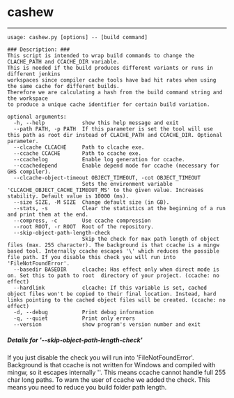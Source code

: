 # cashew

-----------------------

```
usage: cashew.py [options] -- [build command]

### Description: ###
This script is intended to wrap build commands to change the CLACHE_PATH and CCACHE_DIR variable.
This is needed if the build produces different variants or runs in different jenkins
workspaces since compiler cache tools have bad hit rates when using the same cache for different builds.
Therefore we are calculating a hash from the build command string and the workspace
to produce a unique cache identifier for certain build variation.

optional arguments:
  -h, --help            show this help message and exit
  --path PATH, -p PATH  If this parameter is set the tool will use this path as root dir instead of CLACHE_PATH and CCACHE_DIR. Optional parameter.
  --clcache CLCACHE     Path to clcache exe.
  --ccache CCACHE       Path to ccache exe.
  --ccachelog           Enable log generation for ccache.
  --ccachedepend        Enable depend mode for ccache (necessary for GHS compiler).
  --clcache-object-timeout OBJECT_TIMEOUT, -cot OBJECT_TIMEOUT
                        Sets the environment variable 'CLCACHE_OBJECT_CACHE_TIMEOUT_MS' to the given value. Increases stability. Default value is 10000 (ms).
  --size SIZE, -M SIZE  Change default size (in GB).
  --stats, -s           Clear the statistics at the beginning of a run and print them at the end.
  --compress, -c        Use ccache compression
  --root ROOT, -r ROOT  Root of the repository.
  --skip-object-path-length-check
                        Skip the check for max path length of object files (max. 255 character). The background is that ccache is a mingw based tool. Internally ccache escapes '\' which reduces the possible file path. If you disable this check you will run into 'FileNotFoundError'.
  --basedir BASEDIR     clcache: Has effect only when direct mode is on. Set this to path to root  directory of your project. (ccache: no effect)
  --hardlink            clcache: If this variable is set, cached object files won't be copied to their final location. Instead, hard links pointing to the cached object files will be created. (ccache: no effect)
  -d, --debug           Print debug information
  -q, --quiet           Print only errors
  --version             show program's version number and exit
```


##### Details for '--skip-object-path-length-check'
If you just disable the check you will run into 'FileNotFoundError'.
Background is that ccache is not written for Windows and compiled with mingw, so it escapes internally '\'.
This means ccache cannot handle full 255 char long paths.
To warn the user of ccache we added the check.
This means you need to reduce you build folder path length.
